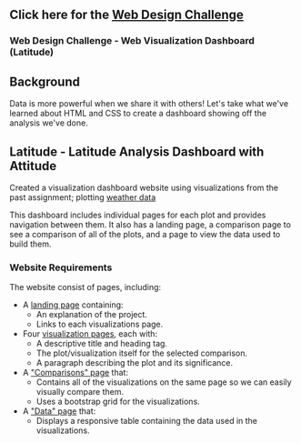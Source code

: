## Click here for the [Web Design Challenge](https://rupalis123.github.io/Web-Design-Challenge)

### Web Design Challenge - Web Visualization Dashboard (Latitude)

## Background

Data is more powerful when we share it with others! Let's take what we've learned about HTML and CSS to create a dashboard showing off the analysis we've done.

## Latitude - Latitude Analysis Dashboard with Attitude

Created a visualization dashboard website using visualizations from the past assignment; plotting [weather data](WebVisualizations/cities.csv)

This dashboard includes individual pages for each plot and provides navigation between them. It also has a landing page, a comparison page to see a comparison of all of the plots, and a page to view the data used to build them.

### Website Requirements

The website consist of pages, including:

* A [landing page](#landing-page) containing:
  * An explanation of the project.
  * Links to each visualizations page.
* Four [visualization pages](#visualization-pages), each with:
  * A descriptive title and heading tag.
  * The plot/visualization itself for the selected comparison.
  * A paragraph describing the plot and its significance.
* A ["Comparisons" page](#comparisons-page) that:
  * Contains all of the visualizations on the same page so we can easily visually compare them.
  * Uses a bootstrap grid for the visualizations.
* A ["Data" page](#data-page) that:
  * Displays a responsive table containing the data used in the visualizations.
   
